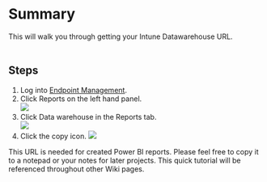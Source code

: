 # Summary
This will walk you through getting your Intune Datawarehouse URL.<BR>
<BR>
## Steps
1. Log into [Endpoint Management](https://endpoint.microsoft.com/).
2. Click Reports on the left hand panel.<BR>
![](https://github.com/mattnovitsch/M365/blob/main/MEMDataWarehouse/IDW1.jpg)
3. Click Data warehouse in the Reports tab.<BR>
![](https://github.com/mattnovitsch/M365/blob/main/MEMDataWarehouse/IDW2.jpg)
3. Click the copy icon.
![](https://github.com/mattnovitsch/M365/blob/main/MEMDataWarehouse/IDW3.jpg)

This URL is needed for created Power BI reports. Please feel free to copy it to a notepad or your notes for later projects. This quick tutorial will be referenced throughout other Wiki pages.